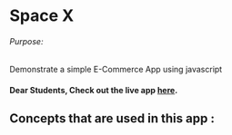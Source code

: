 # Space X

###### Purpose:
   Demonstrate a simple E-Commerce App using javascript

#### Dear Students, Check out the live app [here](https://kdeepika-brs.github.io/SpaceX/).

## Concepts that are used in this app :
###### 

